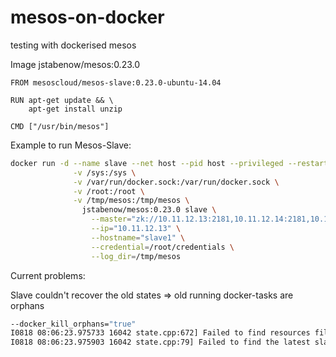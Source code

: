 # mesos-on-docker
testing with dockerised mesos 

Image jstabenow/mesos:0.23.0
```docker
FROM mesoscloud/mesos-slave:0.23.0-ubuntu-14.04

RUN apt-get update && \
    apt-get install unzip

CMD ["/usr/bin/mesos"]
````

Example to run Mesos-Slave:
```sh
docker run -d --name slave --net host --pid host --privileged --restart always \
              -v /sys:/sys \
              -v /var/run/docker.sock:/var/run/docker.sock \
              -v /root:/root \
              -v /tmp/mesos:/tmp/mesos \
                jstabenow/mesos:0.23.0 slave \
                  --master="zk://10.11.12.13:2181,10.11.12.14:2181,10.11.12.15:2181/mesos" \
                  --ip="10.11.12.13" \
                  --hostname="slave1" \
                  --credential=/root/credentials \
                  --log_dir=/tmp/mesos
```

Current problems:

Slave couldn't recover the old states => old running docker-tasks are orphans
```sh
--docker_kill_orphans="true"
I0818 08:06:23.975733 16042 state.cpp:672] Failed to find resources file '/tmp/mesos/meta/resources/resources.info'
I0818 08:06:23.975903 16042 state.cpp:79] Failed to find the latest slave from '/tmp/mesos/meta'
````

